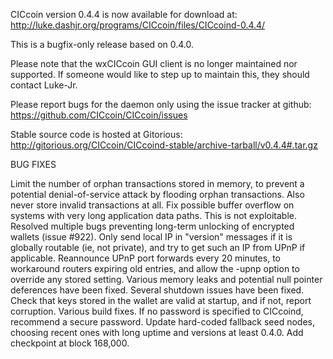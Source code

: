 CICcoin version 0.4.4 is now available for download at:
http://luke.dashjr.org/programs/CICcoin/files/CICcoind-0.4.4/

This is a bugfix-only release based on 0.4.0.

Please note that the wxCICcoin GUI client is no longer maintained nor supported. If someone would like to step up to maintain this, they should contact Luke-Jr.

Please report bugs for the daemon only using the issue tracker at github:
https://github.com/CICcoin/CICcoin/issues

Stable source code is hosted at Gitorious:
http://gitorious.org/CICcoin/CICcoind-stable/archive-tarball/v0.4.4#.tar.gz

BUG FIXES

Limit the number of orphan transactions stored in memory, to prevent a potential denial-of-service attack by flooding orphan transactions. Also never store invalid transactions at all.
Fix possible buffer overflow on systems with very long application data paths. This is not exploitable.
Resolved multiple bugs preventing long-term unlocking of encrypted wallets (issue #922).
Only send local IP in "version" messages if it is globally routable (ie, not private), and try to get such an IP from UPnP if applicable.
Reannounce UPnP port forwards every 20 minutes, to workaround routers expiring old entries, and allow the -upnp option to override any stored setting.
Various memory leaks and potential null pointer deferences have been
fixed.
Several shutdown issues have been fixed.
Check that keys stored in the wallet are valid at startup, and if not,
report corruption.
Various build fixes.
If no password is specified to CICcoind, recommend a secure password.
Update hard-coded fallback seed nodes, choosing recent ones with long uptime and versions at least 0.4.0.
Add checkpoint at block 168,000.

